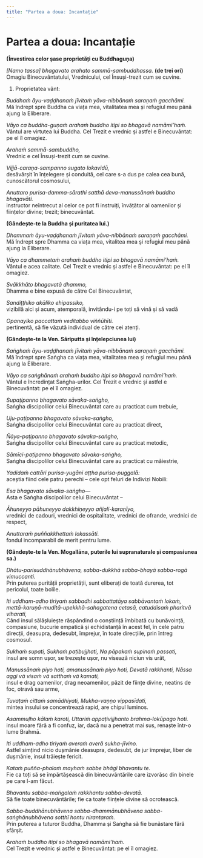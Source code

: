 ```yaml
---
title: "Partea a doua: Incantație"
---
```


# Partea a doua: Incantație  

**(Învestirea celor șase proprietăți cu Buddhaguṇa)**  

*[Namo tassa] bhagavato arahato sammā-sambuddhassa.* **(de trei ori)**  
Omagiu Binecuvântatului, Vrednicului, cel Însuși-trezit cum se cuvine.  

1. Proprietatea vânt:  

*Buddhaṁ āyu-vaḍḍhanaṁ jīvitaṁ yāva-nibbānaṁ saraṇaṁ gacchāmi.*  
Mă îndrept spre Buddha ca viața mea, vitalitatea mea și refugiul meu până ajung la Eliberare.  

*Vāyo ca buddha-guṇaṁ arahaṁ buddho itipi so bhagavā namāmi’haṁ.*  
Vântul are virtutea lui Buddha. Cel Trezit e vrednic și astfel e Binecuvântat: pe el îl omagiez.  

*Arahaṁ sammā-sambuddho,*  
Vrednic e cel Însuși-trezit cum se cuvine.  

*Vijjā-caraṇa-sampanno sugato lokavidū,*  
desăvârșit în înțelegere și conduită, cel care s-a dus pe calea cea bună, cunoscătorul cosmosului,  

*Anuttaro purisa-damma-sārathi satthā deva-manussānaṁ buddho bhagavāti.*  
instructor neîntrecut al celor ce pot fi instruiți, învățător al oamenilor și ființelor divine; trezit; binecuvântat.  

**(Gândește-te la Buddha și puritatea lui.)**  

*Dhammaṁ āyu-vaḍḍhanaṁ jīvitaṁ yāva-nibbānaṁ saraṇaṁ gacchāmi.*  
Mă îndrept spre Dhamma ca viața mea, vitalitea mea și refugiul meu până ajung la Eliberare.  

*Vāyo ca dhammetaṁ arahaṁ buddho itipi so bhagavā namāmi’haṁ.*  
Vântul e acea calitate. Cel Trezit e vrednic și astfel e Binecuvântat: pe el îl omagiez.  

*Svākkhāto bhagavatā dhammo,*  
Dhamma e bine expusă de către Cel Binecuvântat,  

*Sandiṭṭhiko akāliko ehipassiko,*  
vizibilă aici și acum, atemporală, invitându-i pe toți să vină și să vadă  

*Opanayiko paccattaṁ veditabbo viññūhīti.*  
pertinentă, să fie văzută individual de către cei atenți.  

**(Gândește-te la Ven. Sāriputta și înțelepciunea lui)**  

*Saṅghaṁ āyu-vaḍḍhanaṁ jīvitaṁ yāva-nibbānaṁ saraṇaṁ gacchāmi.*  
Mă îndrept spre Saṅgha ca viața mea, vitalitatea mea și refugiul meu până ajung la Eliberare.  

*Vāyo ca saṅghānaṁ arahaṁ buddho itipi so bhagavā namāmi’haṁ.*  
Vântul e încredințat Saṅgha-urilor. Cel Trezit e vrednic și astfel e Binecuvântat: pe el îl omagiez.  

*Supaṭipanno bhagavato sāvaka-saṅgho,*  
Saṅgha discipolilor celui Binecuvântat care au practicat cum trebuie,  

*Uju-paṭipanno bhagavato sāvaka-saṅgho,*  
Saṅgha discipolilor celui Binecuvântat care au practicat direct,  

*Ñāya-paṭipanno bhagavato sāvaka-saṅgho,*  
Saṅgha discipolilor celui Binecuvântat care au practicat metodic,  

*Sāmīci-paṭipanno bhagavato sāvaka-saṅgho,*  
Saṅgha discipolilor celui Binecuvântat care au practicat cu măiestrie,  

*Yadidaṁ cattāri purisa-yugāni aṭṭha purisa-puggalā:*  
aceștia fiind cele patru perechi – cele opt feluri de Indivizi Nobili:  

*Esa bhagavato sāvaka-saṅgho—*  
Asta e Saṅgha discipolilor celui Binecuvântat –  

*Āhuneyyo pāhuneyyo dakkhiṇeyyo añjali-karaṇīyo,*  
vrednici de cadouri, vrednici de ospitalitate, vrednici de ofrande, vrednici de respect,  

*Anuttaraṁ puññakkhettaṁ lokassāti.*  
fondul incomparabil de merit pentru lume.  

**(Gândește-te la Ven. Mogallāna, puterile lui supranaturale și compasiunea sa.)**  

*Dhātu-parisuddhānubhāvena, sabba-dukkhā sabba-bhayā sabba-rogā vimuccanti.*  
Prin puterea purității proprietății, sunt eliberați de toată durerea, tot pericolul, toate bolile.  

*Iti uddham-adho tiriyaṁ sabbadhi sabbattatāya sabbāvantaṁ lokaṁ, mettā-karuṇā-muditā-upekkhā-sahagatena cetasā, catuddisaṁ pharitvā viharati,*  
Când insul sălășluiește răspândind o conștiință îmbibată cu bunăvoință, compasiune, bucurie empatică și echidistanță în acest fel, în cele patru direcții, deasupra, dedesubt, împrejur, în toate direcțiile, prin întreg cosmosul.  

*Sukhaṁ supati, Sukhaṁ paṭibujjhati, Na pāpakaṁ supinaṁ passati,*  
insul are somn ușor, se trezește ușor, nu visează niciun vis urât,  

*Manussānaṁ piyo hoti, amanussānaṁ piyo hoti, Devatā rakkhanti, Nāssa aggi vā visaṁ vā satthaṁ vā kamati,*  
insul e drag oamenilor, drag neoamenilor, păzit de ființe divine, neatins de foc, otravă sau arme,  

*Tuvaṭaṁ cittaṁ samādhiyati, Mukha-vaṇṇo vippasīdati,*  
mintea insului se concentrează rapid, are chipul luminos.  

*Asammuḷho kālaṁ karoti, Uttariṁ appaṭivijjhanto brahma-lokūpago hoti.*  
insul moare fără a fi confuz, iar, dacă nu a penetrat mai sus, renaște într-o lume Brahmā.  

*Iti uddham-adho tiriyaṁ averaṁ averā sukha-jīvino.*  
Astfel simțind nicio dușmănie deasupra, dedesubt, de jur împrejur, liber de dușmănie, insul trăiește fericit.  

*Kataṁ puñña-phalaṁ mayhaṁ sabbe bhāgī bhavantu te.*  
Fie ca toți să se împărtășească din binecuvântările care izvorăsc din binele pe care l-am făcut.  

*Bhavantu sabba-maṅgalaṁ rakkhantu sabba-devatā.*  
Să fie toate binecuvântările; fie ca toate ființele divine să ocrotească.  

*Sabba-buddhānubhāvena sabba-dhammānubhāvena sabba- saṅghānubhāvena sotthī hontu nirantaraṁ.*  
Prin puterea a tuturor Buddha, Dhamma și Saṅgha să fie bunăstare fără sfârșit.  

*Arahaṁ buddho itipi so bhagavā namāmi’haṁ.*  
Cel Trezit e vrednic și astfel e Binecuvântat: pe el îl omagiez.  
